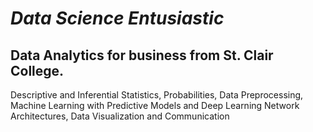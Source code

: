 # *Data Science Entusiastic*
## Data Analytics for business from St. Clair College.
Descriptive and Inferential Statistics, Probabilities, Data Preprocessing, Machine Learning with Predictive Models and Deep Learning Network Architectures, Data Visualization and Communication
